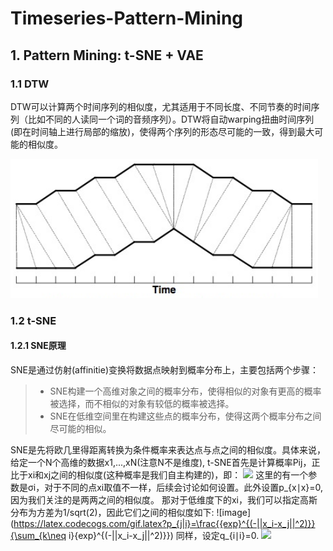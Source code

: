 # Timeseries-Pattern-Mining
## 1. Pattern Mining: t-SNE + VAE
### 1.1 DTW
DTW可以计算两个时间序列的相似度，尤其适用于不同长度、不同节奏的时间序列（比如不同的人读同一个词的音频序列）。DTW将自动warping扭曲时间序列(即在时间轴上进行局部的缩放)，使得两个序列的形态尽可能的一致，得到最大可能的相似度。

![image](https://github.com/Vitoom/Timeseries-Pattern-Mining/raw/master/images/images1.png)

### 1.2 t-SNE
#### 1.2.1 SNE原理
SNE是通过仿射(affinitie)变换将数据点映射到概率分布上，主要包括两个步骤：
> * SNE构建一个高维对象之间的概率分布，使得相似的对象有更高的概率被选择，而不相似的对象有较低的概率被选择。
> * SNE在低维空间里在构建这些点的概率分布，使得这两个概率分布之间尽可能的相似。

SNE是先将欧几里得距离转换为条件概率来表达点与点之间的相似度。具体来说，给定一个N个高维的数据x1,...,xN(注意N不是维度), t-SNE首先是计算概率Pij，正比于xi和xj之间的相似度(这种概率是我们自主构建的)，即：
<img src="http://chart.googleapis.com/chart?{p_{j|i}=\frac{{exp}^{(-||x_i-x_j||^2/(2\sigma_i^2))}}{\sum_{k\neq i}{exp}^{(-||x_i-x_j||^2/(2\sigma_i^2))}}}" />
这里的有一个参数是σi，对于不同的点xi取值不一样，后续会讨论如何设置。此外设置p_{x∣x}=0,因为我们关注的是两两之间的相似度。
那对于低维度下的xi，我们可以指定高斯分布为方差为1/sqrt(2)，因此它们之间的相似度如下:
![image](https://latex.codecogs.com/gif.latex?p_{j|i}=\frac{{exp}^{(-||x_i-x_j||^2)}}{\sum_{k\neq i}{exp}^{(-||x_i-x_j||^2)}})
同样，设定q_{i∣i}=0.
<img src="http://chart.googleapis.com/chart?cht=tx&chl=p_{j|i}=\frac{{exp}^{(-||x_i-x_j||^2)}}{\sum_{k\neq i}{exp}^{(-||x_i-x_j||^2)}}" style="border:none;">

